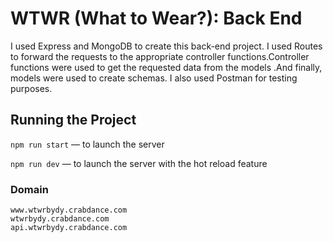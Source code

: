 # WTWR (What to Wear?): Back End

I used Express and MongoDB to create this back-end project. I used Routes to forward the requests to the appropriate controller functions.Controller functions were used to get the requested data from the models .And finally, models were used to create schemas. I also used Postman for testing purposes.

## Running the Project

`npm run start` — to launch the server

`npm run dev` — to launch the server with the hot reload feature

### Domain

    www.wtwrbydy.crabdance.com
    wtwrbydy.crabdance.com
    api.wtwrbydy.crabdance.com
